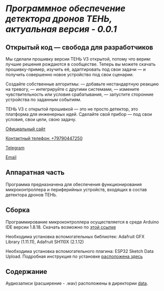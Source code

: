 # _Программное обеспечение детектора дронов ТЕНЬ, актуальная версия - 0.0.1_

## Открытый код — свобода для разработчиков

Мы сделали прошивку версии ТЕНЬ V3 открытой, потому что верим: лучшие решения рождаются в сообществе. Теперь вы можете скачать прошивку-пример, изучить её, адаптировать под свои задачи — и получить совершенно новое устройство под свои сценарии.

Создайте собственные алгоритмы:
— добавьте нестандартную реакцию на тревогу,
— интегрируйте с другими системами,
— измените чувствительность или условия срабатывания,
— запустите сторонние устройства по заданным событиям.

ТЕНЬ V3 с открытой прошивкой — это не просто детектор, это платформа для инженерных идей.
Сделайте свой прибор — под свои условия, свои цели, свою задачу.

[Официальный сайт](https://dronedetectors.ru)

[Контактный телефон: +79790447250](tel:+79790447250)

[Telegram](https://t.me/detectordronov)

[Email](drondetector@yandex.ru)

## Аппаратная часть

Программа предназначена для обеспечения функционирования микроконтроллера и периферийных устройств, входящих в состав детектора дронов ТЕНЬ.

## Сборка

Программирование микроконтроллера осуществляется в среде Arduino IDE версии 1.8.18. Скачать возможно по [этой ссылке](https://www.arduino.cc/en/software/OldSoftwareReleases/)

Необходима установка вспомогательных библиотек: Adafruit GFX Library (1.11.11), Adafruit SH110X (2.1.12)

Необходима установка вспомогательного плагина: ESP32 Sketch Data Upload. Подробная инструкция по установке [расположена здесь](https://r2ino.ru/blog/uroki-programmirovaniya/ustanovka-zagruzchika-fajlovoj-sistemy-spiff-dlya-esp32-v-arduino-ide.html)

## Содержание

Аудиозаписи (расширение - .wav) расположены в директории [data](data). 